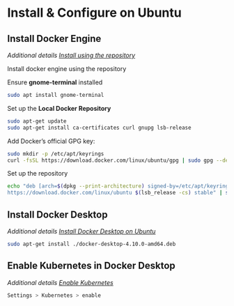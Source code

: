 <!-- comments -->

# Install & Configure on Ubuntu

## Install Docker Engine

_Additional details [Install using the repository](https://docs.docker.com/engine/install/ubuntu/#install-using-the-repository)_

Install docker engine using the repository

Ensure **gnome-terminal** installed

```bash
sudo apt install gnome-terminal
```   

Set up the **Local Docker Repository**

```bash
sudo apt-get update
sudo apt-get install ca-certificates curl gnupg lsb-release
```  

Add Docker’s official GPG key:

```bash
sudo mkdir -p /etc/apt/keyrings
curl -fsSL https://download.docker.com/linux/ubuntu/gpg | sudo gpg --dearmor -o /etc/apt/keyrings/docker.gpg
```

Set up the repository

```bash
echo "deb [arch=$(dpkg --print-architecture) signed-by=/etc/apt/keyrings/docker.gpg]
https://download.docker.com/linux/ubuntu $(lsb_release -cs) stable" | sudo tee /etc/apt/sources.list.d/docker.list > /dev/null
```

## Install Docker Desktop 

_Additional details [Install Docker Desktop on Ubuntu](https://docs.docker.com/desktop/install/ubuntu/)_	

```bash	
sudo apt-get install ./docker-desktop-4.10.0-amd64.deb
```

## Enable Kubernetes in Docker Desktop
_Additional details [Enable Kubernetes](https://docs.docker.com/desktop/kubernetes/#enable-kubernetes)_

```bash	
Settings > Kubernetes > enable
```

